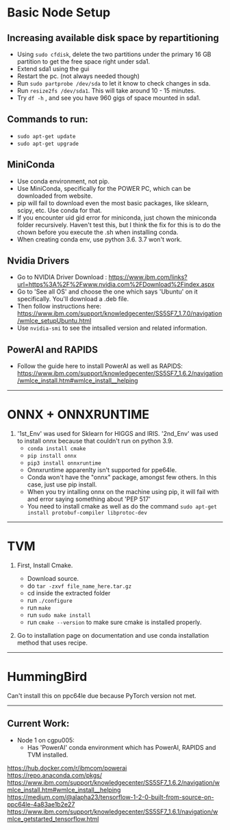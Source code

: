# Basic Node Setup

## Increasing available disk space by repartitioning
-   Using `sudo cfdisk`, delete the two partitions under the primary 16 GB partition to get the free space right under sda1.
-   Extend sda1 using the gui
-   Restart the pc. (not always needed though)
-   Run `sudo partprobe /dev/sda` to let it know to check changes in sda.
-   Run `resize2fs /dev/sda1`. This will take around 10 - 15 minutes. 
-   Try `df -h` , and see you have 960 gigs of space mounted in sda1.

## Commands to run:
-   `sudo apt-get update`
-   `sudo apt-get upgrade`

## MiniConda
- Use conda environment, not pip.
- Use MiniConda, specifically for the POWER PC, which can be downloaded from website. 
- pip will fail to download even the most basic packages, like sklearn, scipy, etc. Use conda for that.
- If you encounter uid gid error for miniconda, just chown the miniconda folder recursively. Haven't test this, but I think the fix for this is to do the chown before you execute the .sh when installing conda.
- When creating conda env, use python 3.6. 3.7 won't work.


## Nvidia Drivers

-  Go to NVIDIA Driver Download : https://www.ibm.com/links?url=https%3A%2F%2Fwww.nvidia.com%2FDownload%2Findex.aspx
-  Go to 'See all OS' and choose the one which says 'Ubuntu' on it specifically. You'll download a .deb file.
-  Then follow instructions here: https://www.ibm.com/support/knowledgecenter/SS5SF7_1.7.0/navigation/wmlce_setupUbuntu.html
-  Use `nvidia-smi` to see the intsalled version and related information.

## PowerAI and RAPIDS

-   Follow the guide here to install PowerAI as well as RAPIDS: https://www.ibm.com/support/knowledgecenter/SS5SF7_1.6.2/navigation/wmlce_install.htm#wmlce_install__helping

---
# ONNX + ONNXRUNTIME
1. '1st_Env' was used for Sklearn for HIGGS and IRIS. '2nd_Env' was used to install onnx because that couldn't run on python 3.9.
    - `conda install cmake`
    - `pip install onnx`
    - `pip3 install onnxruntime` 
    -  Onnxruntime apparenlty isn't supported for ppe64le.
    -  Conda won't have the "onnx" package, amongst few others. In this case, just use pip install. 
    -  When you try intalling onnx on the machine using pip, it will fail with and error saying something about 'PEP 517'
    -  You need to install cmake as well as do the command `sudo apt-get install protobuf-compiler libprotoc-dev`
---

# TVM 

1. First, Install Cmake.
    -   Download source. 
    -   do `tar -zxvf file_name_here.tar.gz`
    -   cd inside the extracted folder
    -   run `./configure`
    -   run `make`
    -   run `sudo make install`
    -   run `cmake --version` to make sure cmake is installed properly.

2. Go to installation page on documentation and use conda installation method that uses recipe.
---

# HummingBird

Can't install this on ppc64le due because PyTorch version not met.

---




## Current Work:

- Node 1 on cgpu005:
    -   Has 'PowerAI' conda environment which has PowerAI, RAPIDS and TVM installed. 












https://hub.docker.com/r/ibmcom/powerai
https://repo.anaconda.com/pkgs/
https://www.ibm.com/support/knowledgecenter/SS5SF7_1.6.2/navigation/wmlce_install.htm#wmlce_install__helping
https://medium.com/@alapha23/tensorflow-1-2-0-built-from-source-on-ppc64le-4a83ae1b2e27
https://www.ibm.com/support/knowledgecenter/SS5SF7_1.6.1/navigation/wmlce_getstarted_tensorflow.html